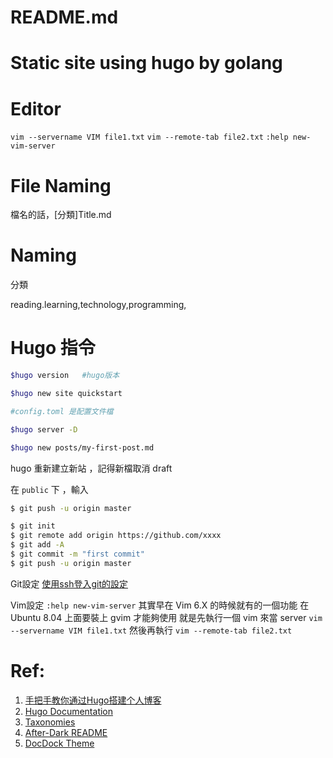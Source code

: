 # README.md


# Static site using hugo by golang


# Editor 

`vim --servername VIM file1.txt`
`vim --remote-tab file2.txt`
`:help new-vim-server`

# File Naming

檔名的話，[分類]Title.md

#  Naming

分類

reading.learning,technology,programming,



# Hugo 指令

```bash
$hugo version   #hugo版本

$hugo new site quickstart

#config.toml 是配置文件檔

$hugo server -D

$hugo new posts/my-first-post.md
```

hugo  重新建立新站 ，記得新檔取消 draft

在 `public` 下 ，輸入 

```bash
$ git push -u origin master
```

```bash
$ git init
$ git remote add origin https://github.com/xxxx
$ git add -A
$ git commit -m "first commit"
$ git push -u origin master
```

Git設定
[使用ssh登入git的設定](http://www.cnblogs.com/softidea/p/5448118.html)


Vim設定
`:help new-vim-server`
其實早在 Vim 6.X 的時候就有的一個功能
在 Ubuntu 8.04 上面要裝上 gvim 才能夠使用
就是先執行一個 vim 來當 server
`vim --servername VIM file1.txt`
然後再執行
`vim --remote-tab file2.txt`


# Ref:

1. [手把手教你通过Hugo搭建个人博客](http://www.jianshu.com/p/475110a1c811)
2. [Hugo Documentation](https://gohugo.io/documentation/)
3. [Taxonomies](https://gohugo.io/content-management/taxonomies/)
4. [After-Dark README](https://comfusion.github.io/after-dark/)
5. [DocDock Theme](https://github.com/vjeantet/hugo-theme-docdock)
